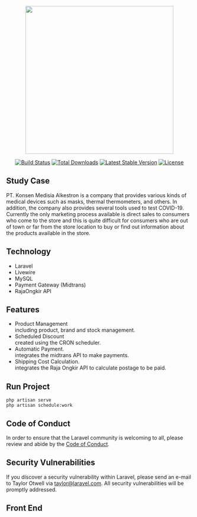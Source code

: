<p align="center"><a href="https://laravel.com" target="_blank"><img src="https://raw.githubusercontent.com/laravel/art/master/logo-lockup/5%20SVG/2%20CMYK/1%20Full%20Color/laravel-logolockup-cmyk-red.svg" width="400"></a></p>

<p align="center">
<a href="https://travis-ci.org/laravel/framework"><img src="https://travis-ci.org/laravel/framework.svg" alt="Build Status"></a>
<a href="https://packagist.org/packages/laravel/framework"><img src="https://img.shields.io/packagist/dt/laravel/framework" alt="Total Downloads"></a>
<a href="https://packagist.org/packages/laravel/framework"><img src="https://img.shields.io/packagist/v/laravel/framework" alt="Latest Stable Version"></a>
<a href="https://packagist.org/packages/laravel/framework"><img src="https://img.shields.io/packagist/l/laravel/framework" alt="License"></a>
</p>

## Study Case

PT. Konsen Medisia Alkestron is a company that provides various kinds of medical devices such as masks, thermal thermometers, and others. In addition, the company also provides several tools used to test COVID-19. Currently the only marketing process available is direct sales to consumers who come to the store and this is quite difficult for consumers who are out of town or far from the store location to buy or find out information about the products available in the store.

## Technology

- Laravel 
- Livewire
- MySQL
- Payment Gateway (Midtrans)
- RajaOngkir API

## Features

- Product Management
    <br>
    including product, brand and stock management.
- Scheduled Discount
    <br>
    created using the CRON scheduler.
- Automatic Payment.
    <br>
    integrates the midtrans API to make payments.
- Shipping Cost Calculation.
    <br>
    integrates the Raja Ongkir API to calculate postage to be paid.


## Run Project

```
php artisan serve
php artisan schedule:work
```

## Code of Conduct

In order to ensure that the Laravel community is welcoming to all, please review and abide by the [Code of Conduct](https://laravel.com/docs/contributions#code-of-conduct).

## Security Vulnerabilities

If you discover a security vulnerability within Laravel, please send an e-mail to Taylor Otwell via [taylor@laravel.com](mailto:taylor@laravel.com). All security vulnerabilities will be promptly addressed.

## Front End


